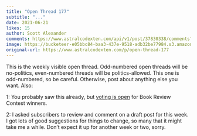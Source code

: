 ```yaml
---
title: "Open Thread 177"
subtitle: "..."
date: 2021-06-21
likes: 15
author: Scott Alexander
comments: https://www.astralcodexten.com/api/v1/post/37830338/comments?&all_comments=true
image: https://bucketeer-e05bbc84-baa3-437e-9518-adb32be77984.s3.amazonaws.com/public/images/a1de54a1-4504-4e3a-977d-566f18755a48_496x341.png
original-url: https://www.astralcodexten.com/p/open-thread-177
---
```

This is the weekly visible open thread. Odd-numbered open threads will be no-politics, even-numbered threads will be politics-allowed. This one is odd-numbered, so be careful. Otherwise, post about anything else you want. Also:

1: You probably saw this already, but [voting is open](https://forms.gle/cHmGt859uyBb6Nns5) for Book Review Contest winners.

2: I asked subscribers to review and comment on a draft post for this week. I got lots of good suggestions for things to change, so many that it might take me a while. Don’t expect it up for another week or two, sorry.
